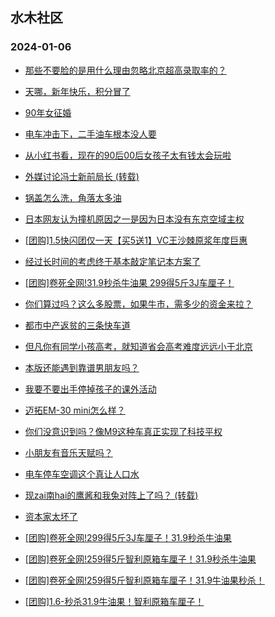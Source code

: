 ## 水木社区 
### 2024-01-06

+ [那些不要脸的是用什么理由忽略北京超高录取率的？](https://www.mysmth.net/nForum/article/FamilyLife/1766561261)

+ [天哪，新年快乐，积分冒了](https://www.mysmth.net/nForum/article/Bond/387636)

+ [90年女征婚](https://www.mysmth.net/nForum/article/PieLove/2871864)

+ [电车冲击下，二手油车根本没人要](https://www.mysmth.net/nForum/article/AutoWorld/1944757770)

+ [从小红书看，现在的90后00后女孩子太有钱太会玩啦](https://www.mysmth.net/nForum/article/WorkLife/3481432)

+ [外媒讨论冯士新前局长 (转载)](https://www.mysmth.net/nForum/article/Stock/10740888)

+ [锅盖怎么洗，角落太多油](https://www.mysmth.net/nForum/article/Food/1698850)

+ [日本网友认为撞机原因之一是因为日本没有东京空域主权](https://www.mysmth.net/nForum/article/Aero/419387)

+ [[团购]1.5快闪团仅一天【买5送1】VC王沙棘原浆年度巨惠](https://www.mysmth.net/nForum/article/ADAgent_TG/1315421)

+ [经过长时间的考虑终于基本敲定笔记本方案了](https://www.mysmth.net/nForum/article/Notebook/1989335)

+ [[团购]卷死全网!31.9秒杀牛油果 299得5斤3J车厘子！](https://www.mysmth.net/nForum/article/ADAgent_TG/1315501)

+ [你们算过吗？这么多股票，如果牛市，需多少的资金来拉？](https://www.mysmth.net/nForum/article/Stock/10742389)

+ [都市中产返贫的三条快车道](https://www.mysmth.net/nForum/article/WorkLife/3482420)

+ [但凡你有同学小孩高考，就知道省会高考难度远远小于北京](https://www.mysmth.net/nForum/article/FamilyLife/1766563610)

+ [本版还能遇到靠谱男朋友吗？](https://www.mysmth.net/nForum/article/Divorce/2059761)

+ [我要不要出手停掉孩子的课外活动](https://www.mysmth.net/nForum/article/ChildEducation/2334379)

+ [迈拓EM-30 mini怎么样？](https://www.mysmth.net/nForum/article/Coffee/48682)

+ [你们没意识到吗？像M9这种车真正实现了科技平权](https://www.mysmth.net/nForum/article/GreenAuto/1448260)

+ [小朋友有音乐天赋吗？](https://www.mysmth.net/nForum/article/Instrumental.Music/134399)

+ [电车停车空调这个真让人口水](https://www.mysmth.net/nForum/article/AutoWorld/1944758329)

+ [现zai南hai的鹰酱和我兔对阵上了吗？ (转载)](https://www.mysmth.net/nForum/article/Aero/419733)

+ [资本家太坏了](https://www.mysmth.net/nForum/article/Joke/4143516)

+ [[团购]卷死全网!299得5斤3J车厘子！31.9秒杀牛油果](https://www.mysmth.net/nForum/article/ADAgent_TG/1315501)

+ [[团购]卷死全网!259得5斤智利原箱车厘子！31.9秒杀牛油果](https://www.mysmth.net/nForum/article/ADAgent_TG/1315501)

+ [[团购]卷死全网!259得5斤智利原箱车厘子！31.9牛油果秒杀！](https://www.mysmth.net/nForum/article/ADAgent_TG/1315501)

+ [[团购]1.6-秒杀31.9牛油果！智利原箱车厘子！](https://www.mysmth.net/nForum/article/ADAgent_TG/1315501)

